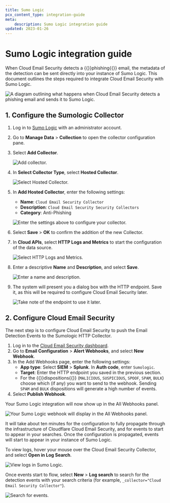 ```yaml
---
title: Sumo Logic
pcx_content_type: integration-guide
meta:
    description: Sumo Logic integration guide
updated: 2023-01-26
---
```


# Sumo Logic integration guide

When Cloud Email Security detects a {{<glossary-tooltip term_id="phishing">}}phishing{{</glossary-tooltip>}} email, the metadata of the detection can be sent directly into your instance of Sumo Logic. This document outlines the steps required to integrate Cloud Email Security with Sumo Logic.

![A diagram outlining what happens when Cloud Email Security detects a phishing email and sends it to Sumo Logic.](/images/email-security/siem-integration/sumo-logic/opening-sumo-logic.png)

## 1. Configure the Sumologic Collector

1. Log in to [Sumo Logic](https://service.sumologic.com/ui/) with an administrator account.

2. Go to **Manage Data** > **Collection** to open the collector configuration pane.

3. Select **Add Collector**.

    ![Add collector.](/images/email-security/siem-integration/sumo-logic/step3-collector.png)

4. In **Select Collector Type**, select **Hosted Collector**.

    ![Select Hosted Collector.](/images/email-security/siem-integration/sumo-logic/step4-hosted.png)

5. In **Add Hosted Collector**, enter the following settings:
    - **Name**: `Cloud Email Security Collector`
    - **Description**: `Cloud Email Security Security Collectors`
    - **Category**: Anti-Phishing

    ![Enter the settings above to configure your collector.](/images/email-security/siem-integration/sumo-logic/step5-hosted-collector.png)

6. Select **Save** > **OK** to confirm the addition of the new Collector.

7. In **Cloud APIs**, select **HTTP Logs and Metrics** to start the configuration of the data source.

    ![Select HTTP Logs and Metrics.](/images/email-security/siem-integration/sumo-logic/step7-http-logs.png)

8. Enter a descriptive **Name** and **Description**, and select **Save**.

    ![Enter a name and description.](/images/email-security/siem-integration/sumo-logic/step8-name.png)

9. The system will present you a dialog box with the HTTP endpoint. Save it, as this will be required to configure Cloud Email Security later.

    ![Take note of the endpoint to use it later.](/images/email-security/siem-integration/sumo-logic/step9-endpoint.png)

## 2. Configure Cloud Email Security

The next step is to configure Cloud Email Security to push the Email Detection Events to the Sumologic HTTP Collector.

1. Log in to the [Cloud Email Security dashboard](https://horizon.area1security.com/).
2. Go to **Email Configuration** > **Alert Webhooks**, and select **New Webhook**.
3. In the Add Webhooks page, enter the following settings: 
    - **App type**: Select **SIEM** > **Splunk**. In **Auth code**, enter `Sumologic`.
    - **Target**: Enter the HTTP endpoint you saved in the previous section.
    - For the {{<glossary-tooltip term_id="disposition">}}dispositions{{</glossary-tooltip>}} (`MALICIOUS`, `SUSPICIOUS`, `SPOOF`, `SPAM`, `BULK`) choose which (if any) you want to send to the webhook. Sending `SPAM` and `BULK` dispositions will generate a high number of events.
4. Select **Publish Webhook**.

Your Sumo Logic integration will now show up in the All Webhooks panel.

![Your Sumo Logic webhook will display in the All Webhooks panel.](/images/email-security/siem-integration/sumo-logic/all-webhooks.png)

It will take about ten minutes for the configuration to fully propagate through the infrastructure of Cloudflare Cloud Email Security, and for events to start to appear in your searches. Once the configuration is propagated, events will start to appear in your instance of Sumo Logic. 

To view logs, hover your mouse over the Cloud Email Security Collector, and select **Open in Log Search**.

![View logs in Sumo Logic.](/images/email-security/siem-integration/sumo-logic/open-log.png)

Once events start to flow, select **New** > **Log search** to search for the detection events with your search criteria (for example, `_collector="Cloud Email Security Collector"`).

![Search for events.](/images/email-security/siem-integration/sumo-logic/search-events.png)